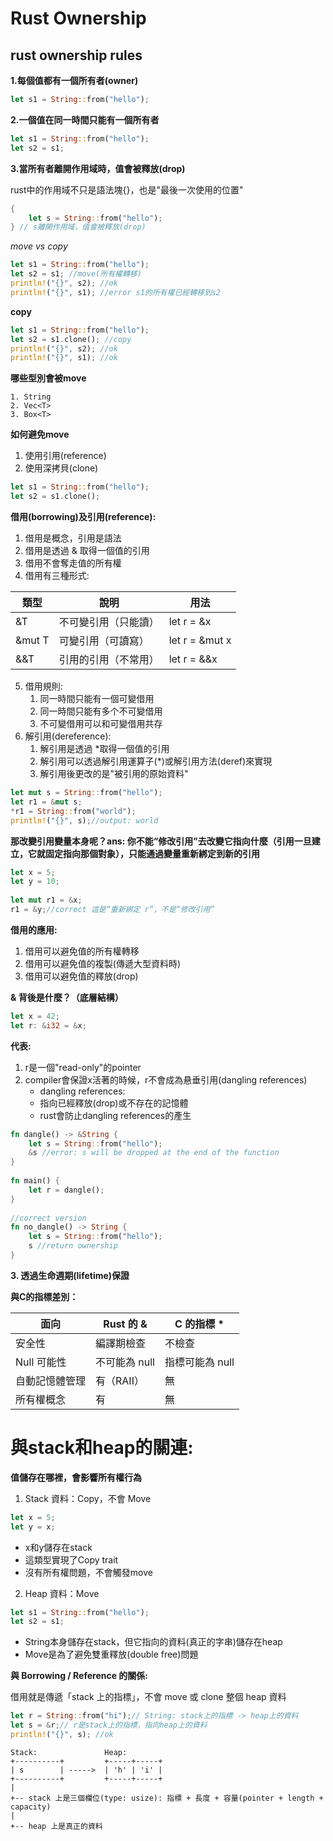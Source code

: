 # Rust Ownership

## rust ownership rules

**1.每個值都有一個所有者(owner)**

```rust
let s1 = String::from("hello");
```

**2.一個值在同一時間只能有一個所有者**

```rust
let s1 = String::from("hello");
let s2 = s1;
```

**3.當所有者離開作用域時，值會被釋放(drop)**

rust中的作用域不只是語法塊{}，也是"最後一次使用的位置"

```rust
{
    let s = String::from("hello");
} // s離開作用域，值會被釋放(drop)
```

*move vs copy*

```rust
let s1 = String::from("hello");
let s2 = s1; //move(所有權轉移)
println!("{}", s2); //ok
println!("{}", s1); //error s1的所有權已經轉移到s2
```

**copy**

```rust
let s1 = String::from("hello");
let s2 = s1.clone(); //copy
println!("{}", s2); //ok
println!("{}", s1); //ok
```

**哪些型別會被move**

    1. String
    2. Vec<T>
    3. Box<T>

**如何避免move**

1. 使用引用(reference)
2. 使用深拷貝(clone)

```rust
let s1 = String::from("hello");
let s2 = s1.clone();
```

**借用(borrowing)及引用(reference):**

1. 借用是概念，引用是語法
2. 借用是透過 & 取得一個值的引用
3. 借用不會奪走值的所有權
4. 借用有三種形式:
    
| 類型    | 說明                  | 用法               |
|---------|----------------------|-------------------|
| &T      | 不可變引用（只能讀）   | let r = &x        |
| &mut T  | 可變引用（可讀寫）     | let r = &mut x    |
| &&T     | 引用的引用（不常用）   | let r = &&x       |

5. 借用規則:
    1. 同一時間只能有一個可變借用
    2. 同一時間只能有多个不可變借用
    3. 不可變借用可以和可變借用共存
6. 解引用(dereference):
    1. 解引用是透過 *取得一個值的引用
    2. 解引用可以透過解引用運算子(*)或解引用方法(deref)來實現
    3. 解引用後更改的是"被引用的原始資料"
  
```rust
let mut s = String::from("hello");
let r1 = &mut s;
*r1 = String::from("world");
println!("{}", s);//output: world
```

**那改變引用變量本身呢？ans: 你不能“修改引用”去改變它指向什麼（引用一旦建立，它就固定指向那個對象），只能通過變量重新綁定到新的引用**

```rust
let x = 5;
let y = 10;
    
let mut r1 = &x;
r1 = &y;//correct 這是“重新綁定 r”，不是“修改引用”
```

**借用的應用:**

1. 借用可以避免值的所有權轉移
2. 借用可以避免值的複製(傳遞大型資料時)
3. 借用可以避免值的釋放(drop)

**& 背後是什麼？（底層結構）**

```rust
let x = 42;
let r: &i32 = &x;
```

**代表:**

1. r是一個"read-only"的pointer
2. compiler會保證x活著的時候，r不會成為悬垂引用(dangling references)
    - dangling references:
    - 指向已經釋放(drop)或不存在的記憶體
    - rust會防止dangling references的產生

```rust
fn dangle() -> &String {
    let s = String::from("hello");
    &s //error: s will be dropped at the end of the function
}
        
fn main() {
    let r = dangle();
}
        
//correct version
fn no_dangle() -> String {
    let s = String::from("hello");
    s //return ownership
}
```

**3. 透過生命週期(lifetime)保證**

**與C的指標差別：**

| 面向 | Rust 的 & | C 的指標 * |
|------|-----------|-----------|
| 安全性 | 編譯期檢查 | 不檢查 |
| Null 可能性 | 不可能為 null | 指標可能為 null |
| 自動記憶體管理 | 有（RAII） | 無 |
| 所有權概念 | 有 | 無 |

# 與stack和heap的關連:
**值儲存在哪裡，會影響所有權行為**

1. Stack 資料：Copy，不會 Move

```rust
let x = 5;
let y = x;
```

- x和y儲存在stack
- 這類型實現了Copy trait
- 沒有所有權問題，不會觸發move

2. Heap 資料：Move

```rust
let s1 = String::from("hello");
let s2 = s1;
```

- String本身儲存在stack，但它指向的資料(真正的字串)儲存在heap
- Move是為了避免雙重釋放(double free)問題

**與 Borrowing / Reference 的關係:**

借用就是傳遞「stack 上的指標」，不會 move 或 clone 整個 heap 資料

```rust
let r = String::from("hi");// String: stack上的指標 -> heap上的資料
let s = &r;// r是stack上的指標，指向heap上的資料
println!("{}", s); //ok
```

    Stack:               Heap:
    +----------+         +-----+-----+
    | s        | ----->  | 'h' | 'i' |
    +----------+         +-----+-----+
    |         
    +-- stack 上是三個欄位(type: usize): 指標 + 長度 + 容量(pointer + length + capacity)
    |         
    +-- heap 上是真正的資料
    

